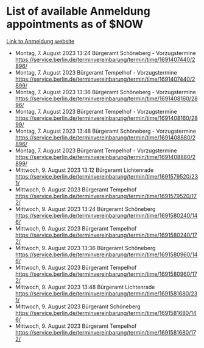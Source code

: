 # List of available Anmeldung appointments as of $NOW
[Link to Anmeldung website](https://service.berlin.de/terminvereinbarung/termin/tag.php?termin=1&anliegen[]=120686&dienstleisterlist=122210,122217,327316,122219,327312,122227,327314,122231,327346,122243,327348,122254,122252,329742,122260,329745,122262,329748,122271,327278,122273,327274,122277,327276,330436,122280,327294,122282,327290,122284,327292,122291,327270,122285,327266,122286,327264,122296,327268,150230,329760,122297,327286,122294,327284,122312,329763,122314,329775,122304,327330,122311,327334,122309,327332,317869,122281,327352,122279,329772,122283,122276,327324,122274,327326,122267,329766,122246,327318,122251,327320,122257,327322,122208,327298,122226,327300&herkunft=http%3A%2F%2Fservice.berlin.de%2Fdienstleistung%2F120686%2F)
- Montag, 7. August 2023 13:24 Bürgeramt Schöneberg - Vorzugstermine https://service.berlin.de/terminvereinbarung/termin/time/1691407440/2896/
- Montag, 7. August 2023  Bürgeramt Tempelhof - Vorzugstermine https://service.berlin.de/terminvereinbarung/termin/time/1691407440/2899/
- Montag, 7. August 2023 13:36 Bürgeramt Schöneberg - Vorzugstermine https://service.berlin.de/terminvereinbarung/termin/time/1691408160/2896/
- Montag, 7. August 2023  Bürgeramt Tempelhof - Vorzugstermine https://service.berlin.de/terminvereinbarung/termin/time/1691408160/2899/
- Montag, 7. August 2023 13:48 Bürgeramt Schöneberg - Vorzugstermine https://service.berlin.de/terminvereinbarung/termin/time/1691408880/2896/
- Montag, 7. August 2023  Bürgeramt Tempelhof - Vorzugstermine https://service.berlin.de/terminvereinbarung/termin/time/1691408880/2899/
- Mittwoch, 9. August 2023 13:12 Bürgeramt Lichtenrade https://service.berlin.de/terminvereinbarung/termin/time/1691579520/231/
- Mittwoch, 9. August 2023  Bürgeramt Tempelhof https://service.berlin.de/terminvereinbarung/termin/time/1691579520/172/
- Mittwoch, 9. August 2023 13:24 Bürgeramt Schöneberg https://service.berlin.de/terminvereinbarung/termin/time/1691580240/146/
- Mittwoch, 9. August 2023  Bürgeramt Tempelhof https://service.berlin.de/terminvereinbarung/termin/time/1691580240/172/
- Mittwoch, 9. August 2023 13:36 Bürgeramt Schöneberg https://service.berlin.de/terminvereinbarung/termin/time/1691580960/146/
- Mittwoch, 9. August 2023  Bürgeramt Tempelhof https://service.berlin.de/terminvereinbarung/termin/time/1691580960/172/
- Mittwoch, 9. August 2023 13:48 Bürgeramt Lichtenrade https://service.berlin.de/terminvereinbarung/termin/time/1691581680/231/
- Mittwoch, 9. August 2023  Bürgeramt Schöneberg https://service.berlin.de/terminvereinbarung/termin/time/1691581680/146/
- Mittwoch, 9. August 2023  Bürgeramt Tempelhof https://service.berlin.de/terminvereinbarung/termin/time/1691581680/172/
